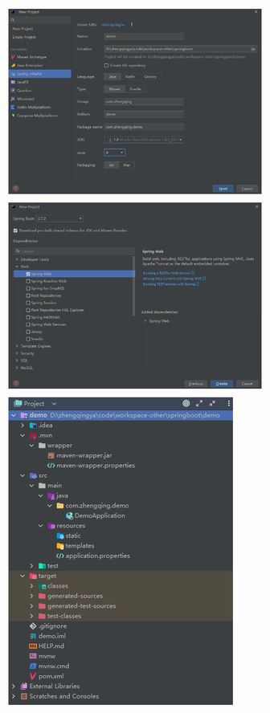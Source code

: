 ![idea-maven-new-project-1.png](images/idea-maven-new-project-1.png)

![idea-maven-new-project-2.png](images/idea-maven-new-project-2.png)

![idea-maven-new-project-3.png](images/idea-maven-new-project-3.png)